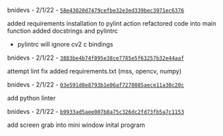bnidevs - 2/1/22 - [`58e43020d7479cefbe32e3ed339bec3971ec6376`](https://github.com/bnidevs/AutoGIF/commit/58e43020d7479cefbe32e3ed339bec3971ec6376)

added requirements installation to pylint action
refactored code into main function
added docstrings and pylintrc
 - pylintrc will ignore cv2 c bindings

bnidevs - 2/1/22 - [`3883be4b74f095e38ce7785e5f63257b32e44aaf`](https://github.com/bnidevs/AutoGIF/commit/3883be4b74f095e38ce7785e5f63257b32e44aaf)

attempt lint fix
added requirements.txt (mss, opencv, numpy)

bnidevs - 2/1/22 - [`03e591d8e8793b1e06af7278085aece11a30c20c`](https://github.com/bnidevs/AutoGIF/commit/03e591d8e8793b1e06af7278085aece11a30c20c)

add python linter

bnidevs - 2/1/22 - [`b9933ad5aee007b8a75c326dc2fd73fb5a7c1153`](https://github.com/bnidevs/AutoGIF/commit/b9933ad5aee007b8a75c326dc2fd73fb5a7c1153)

add screen grab into mini window inital program
